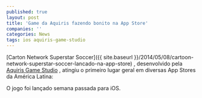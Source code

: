 ```yaml
---
published: true
layout: post
title: 'Game da Aquiris fazendo bonito na App Store'
companies: ''
categories: News
tags: ios aquiris-game-studio 
---
```

[Carton Network Superstar Soccer]({{ site.baseurl }}/2014/05/08/cartoon-network-superstar-soccer-lancado-na-app-store)
, desenvolvido pela <a href="http://www.aquiris.com.br/?lang=pt_BR" target="_blank">Aquiris Game Studio</a>
, atingiu o primeiro lugar geral em diversas App Stores da América Latina:




O jogo foi lançado semana passada para iOS.